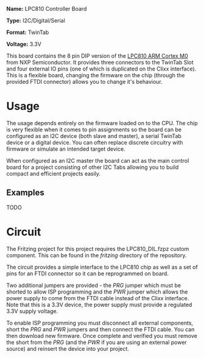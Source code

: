 **Name:** LPC810 Controller Board

**Type:** I2C/Digital/Serial

**Format:** TwinTab

**Voltage:** 3.3V

This board contains the 8 pin DIP version of the
[LPC810 ARM Cortex M0](http://www.nxp.com/products/microcontrollers/cortex_m0_m0/LPC810M021FN8.html)
from NXP Semiconductor. It provides three connectors to the TwinTab Slot and
four external IO pins (one of which is duplicated on the Clixx interface). This
is a flexible board, changing the firmware on the chip (through the provided
FTDI connector) allows you to change it's behaviour.

# Usage

The usage depends entirely on the firmware loaded on to the CPU. The chip is
very flexible when it comes to pin assignments so the board can be configured
as an I2C device (both slave and master), a serial TwinTab device or a digital
device. You can often replace discrete circuitry with firmware or simulate
an intended target device.

When configured as an I2C master the board can act as the main control board
for a project consisting of other I2C Tabs allowing you to build compact and
efficient projects easily.

## Examples

TODO

# Circuit

The Fritzing project for this project requires the LPC810_DIL.fzpz custom
component. This can be found in the *fritzing* directory of the repository.

The circuit provides a simple interface to the LPC810 chip as well as a set of
pins for an FTDI connector so it can be reprogrammed on board.

Two additional jumpers are provided - the *PRG* jumper which must be shorted
to allow ISP programming and the *PWR* jumper which allows the power supply
to come from the FTDI cable instead of the Clixx interface. Note that this is
a 3.3V device, the power supply must provide a regulated 3.3V supply voltage.

To enable ISP programming you must disconnect all external components, short
the *PRG* and *PWR* jumpers and then connect the FTDI cable. You can then
download new firmware. Once complete and verified you must remove the short
from the *PRG* (and the *PWR* if you are using an external power source) and
reinsert the device into your project.

